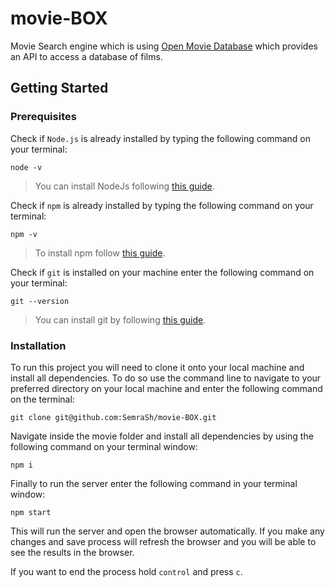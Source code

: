 # movie-BOX

Movie Search engine which is using [Open Movie Database](http://www.omdbapi.com/) which provides an API to access a database of films.


## Getting Started

### Prerequisites

Check if `Node.js` is already installed by typing the following command on your terminal:
```
node -v
```

> You can install NodeJs following [this guide](https://nodejs.org/en/download/package-manager/).

Check if `npm` is already installed by typing the following command on your terminal:
```
npm -v
```
>To install npm follow [this guide](https://www.npmjs.com/get-npm).

Check if `git` is installed on your machine enter the following command on your terminal:
```
git --version
```
>You can install git by following [this guide](https://git-scm.com/).

### Installation
To run this project you will need to clone it onto your local machine and install all dependencies.
To do so use the command line to navigate to your preferred directory on your local machine and enter the following command on the terminal:
```
git clone git@github.com:SemraSh/movie-BOX.git
```
Navigate inside the movie folder and install all dependencies by using the following command on your terminal window:
```
npm i
```
Finally to run the server enter the following command in your terminal window:
```
npm start
```
This will run the server and open the browser automatically. If you make any changes and save process will refresh the browser and you will be able to see the results in the browser.

If you want to end the process hold `control` and press `c`.
